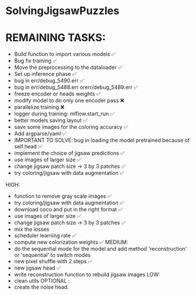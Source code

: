 # SolvingJigsawPuzzles


# REMAINING TASKS:
- Build function to import various models ✅
- Bug fix training ✅
- Move the preprocessing to the dataloader ✅
- Set up inference phase ✅
- bug in err/debug_5490.err ✅
- bug in err/debug_5488.err orerr/debug_5489.err ✅
- freeze encoder or heads weights ✅
- modify model to do only one encoder pass ❌
- parallelize training ❌
- logger during training: mlflow.start_run ✅
- better models saving layout ✅
- save some images for the coloring accuracy ✅
- Add argparse/yaml ✅
- IMPORTANT TO SOLVE: bug in loading the model pretrained because of self.head ✅
- implement the choice of jigsaw predicitons ✅
- use images of larger size ✅
- change jigsaw patch size -> 3 by 3 patches ✅
- try coloring/jigsaw with data augmentation ✅

HIGH:
- function to remove gray scale images ✅
- try coloring/jigsaw with data augmentation ✅
- download coco and put in the right format ✅
- use images of larger size ✅
- change jigsaw patch size -> 3 by 3 patches ✅
- mix the losses
- scheduler learning rate ✅
- compute new colorization weights ✅
MEDIUM:
- do the sequential mode for the model and add method 'reconstruction' or 'sequential' to switch modes 
- new pixel shuffle with 2 steps ✅
- new jigsaw head ✅
- write reconstruction function to rebuild jigsaw images 
LOW:
- clean utils
OPTIONAL :
-  create the noise head.
